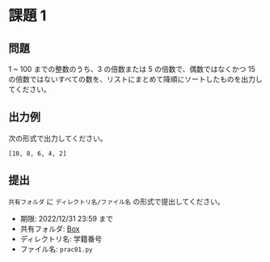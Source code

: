 # 課題 1

## 問題

1 ~ 100 までの整数のうち、3 の倍数または 5 の倍数で、偶数ではなくかつ 15 の倍数ではないすべての数を、リストにまとめて降順にソートしたものを出力してください。

## 出力例

次の形式で出力してください。

```
[10, 8, 6, 4, 2]
```

## 提出

`共有フォルダ` に `ディレクトリ名/ファイル名` の形式で提出してください。

- 期限: 2022/12/31 23:59 まで
- 共有フォルダ: [Box]()
- ディレクトリ名: 学籍番号
- ファイル名: `prac01.py`
